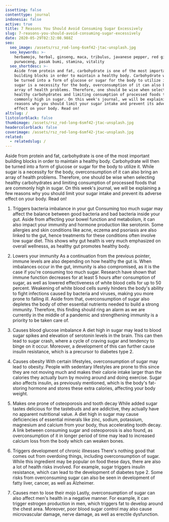 ```yaml
---
issetting: false
contenttype: journal
indonesia: false
active: true
title: 7 Reasons You Should Avoid Consuming Sugar Excessively
slug: 7-reasons-you-should-avoid-consuming-sugar-excessively
date: 2020-05-29T02:32:08.988Z
seo:
  seo_image: /assets/rsz_rod-long-6smf42-jtac-unsplash.jpg
  seo_keywords: >-
    herbamojo, herbal, ginseng, maca, tribulus, javanese pepper, red ginger,
    purwoceng, pasak bumi, stamina, vitality
  seo_shortdesc: >-
    Aside from protein and fat, carbohydrate is one of the most important
    building blocks in order to maintain a healthy body. Carbohydrate will then
    be turned into a form of glucose or sugar for the body to utilize it. While
    sugar is a necessity for the body, overconsumption of it can also bring an
    array of health problems. Therefore, one should be wise when selecting
    healthy carbohydrates and limiting consumption of processed foods that are
    commonly high in sugar. On this week's journal, we will be explaining a few
    reasons why you should limit your sugar intake and prevent its adverse
    effect on your body. Read on!
altslug: /
listcolorblack: false
thumbimage: /assets/rsz_rod-long-6smf42-jtac-unsplash.jpg
headercolorblack: false
coverimage: /assets/rsz_rod-long-6smf42-jtac-unsplash.jpg
related:
  - relatedslug: /
---
```

Aside from protein and fat, carbohydrate is one of the most important building blocks in order to maintain a healthy body. Carbohydrate will then be turned into a form of glucose or sugar for the body to utilize it. While sugar is a necessity for the body, overconsumption of it can also bring an array of health problems. Therefore, one should be wise when selecting healthy carbohydrates and limiting consumption of processed foods that are commonly high in sugar. On this week's journal, we will be explaining a few reasons why you should limit your sugar intake and prevent its adverse effect on your body. Read on!

1. Triggers bacteria imbalance in your gut
	Consuming too much sugar may affect the balance between good bacteria and bad bacteria inside your gut. Aside from affecting your bowel function and metabolism, it can also impact your immunity and hormone production like serotonin. Some allergies and skin conditions like acne, eczema and psoriasis are also linked to the gut, hence treatments for these conditions often involve low sugar diet. This shows why gut health is very much emphasized on overall wellnesss, as healthy gut promotes healthy body.

2. Lowers your immunity
	As a continuation from the previous pointer, immune levels are also depending on how healthy the gut is. When imbalances occur in the gut, immunity is also compromised, as it is the case if you're consuming too much sugar. 
	Research have shown that immune function decreases for at least 5 hours after consumption of sugar, as well as lowered effectiveness of white blood cells for up to 50 percent. Weakening of white blood cells surely hinders the body's ability to fight infections caused by bacteria and viruses, making you more prone to falling ill. Aside from that, overconsumption of sugar also depletes the body of other essential nutrients needed to build a strong immunity. Therefore, this finding should ring an alarm as we are currently in the middle of a pandemic and strengthening immunity is a priority to be taken care of. 

3. Causes blood glucose imbalance
	A diet high in sugar may lead to blood sugar spikes and elevation of serotonin levels in the brain. This can then lead to sugar crash, where a cycle of craving sugar and tendency to binge on it occur. Moreover, a development of this can further cause insulin resistance, which is a precursor to diabetes type 2.

4. Causes obesity
	With certain lifestyles, overconsumption of sugar may lead to obesity. People with sedentary lifestyles are prone to this since they are not moving much and makes their calorie intake larger than the calories they actually burn by moving around and doing exercise. Sugar also affects insulin, as previously mentioned, which is the body's fat-storing hormone and stores these extra calories, affecting your body weight.

5. Makes one prone of osteoporosis and tooth decay 
	While added sugar tastes delicious for the tastebuds and are addictive, they actually have no apparent nutritional value. A diet high in sugar may cause deficiencies of essential minerals like zinc, sodium, potassium, magnesium and calcium from your body, thus accelerating tooth decay. A link between consuming sugar and osteoporosis is also found, as overconsumption of it in longer period of time may lead to increased calcium loss from the body which can weaken bones.

6. Triggers development of chronic illnesses
	There's nothing good that comes out from overdoing things, including overconsumption of sugar. While this ingredient may be popular on food these days, there are also a lot of health risks involved. 
	For example, sugar triggers insulin resistance, which can lead to the development of diabetes type 2. Some risks from overconsuming sugar can also be seen in development of fatty liver, cancer, as well as Alzheimer. 

7. Causes men to lose their mojo
	Lastly, overconsumption of sugar can also affect men's health in a negative manner. For example, it can trigger estrogen production in men, which triggers fat to develop around the chest area. Moreover, poor blood sugar control may also cause microvascular damage, nerve damage, as well as erectile dysfunction.

